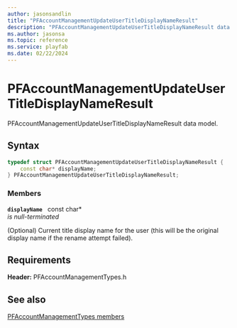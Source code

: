 ```yaml
---
author: jasonsandlin
title: "PFAccountManagementUpdateUserTitleDisplayNameResult"
description: "PFAccountManagementUpdateUserTitleDisplayNameResult data model."
ms.author: jasonsa
ms.topic: reference
ms.service: playfab
ms.date: 02/22/2024
---
```


# PFAccountManagementUpdateUserTitleDisplayNameResult  

PFAccountManagementUpdateUserTitleDisplayNameResult data model.  

## Syntax  
  
```cpp
typedef struct PFAccountManagementUpdateUserTitleDisplayNameResult {  
    const char* displayName;  
} PFAccountManagementUpdateUserTitleDisplayNameResult;  
```
  
### Members  
  
**`displayName`** &nbsp; const char*  
*is null-terminated*  
  
(Optional) Current title display name for the user (this will be the original display name if the rename attempt failed).
  
  
## Requirements  
  
**Header:** PFAccountManagementTypes.h
  
## See also  
[PFAccountManagementTypes members](../pfaccountmanagementtypes_members.md)  

  
  
